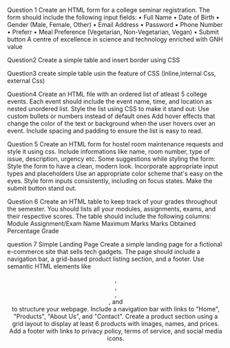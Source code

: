 Question 1
Create an HTML form for a college seminar registration. The form 
should include the following input fields:
 • Full Name 
• Date of Birth 
• Gender (Male, Female, Other)
 • Email Address 
• Password 
• Phone Number 
• Preferr
 • Meal Preference (Vegetarian, Non-Vegetarian, Vegan)
 • Submit button
 A centre of excellence in science and technology enriched with GNH value

 Question2
 Create a simple table and insert border using CSS

 Question3
 create simple table usin the feature of CSS (Inline,internal Css, external Css)

 Question4
 Create an HTML file with an ordered list of atleast 5 college events. Each event should include the event name, time, and location as nested unordered list.
Style the list using CSS to make it stand out:
Use custom bullets or numbers instead of default ones
Add hover effects that change the color of the text or background when the user hovers over an event.
Include spacing and padding to ensure the list is easy to read.

Question 5
Create an HTML form for hostel room maintenance requests and style it using css. Include informations like name, room number, type of issue, description, urgency etc.
Some suggestions while styling the form:
Style the form to have a clean, modern look.
Incorporate appropriate input types and placeholders
Use an appropriate color scheme that's easy on the eyes.
Style form inputs consistently, including on focus states.
Make the submit button stand out.

Question 6
Create an HTML table to keep track of your grades throughout the semester. You should lists all your modules, assignments, exams, and their respective scores. The table should include the following columns:
Module
Assignment/Exam Name
Maximum Marks
Marks Obtained
Percentage
Grade

question 7
Simple Landing Page
Create a simple landing page for a fictional e-commerce site that sells tech gadgets. The page should include a navigation bar, a grid-based product listing section, and a footer. 
Use semantic HTML elements like <header>, <nav>, <main>, <section>, and <footer> to structure your webpage.
Include a navigation bar with links to "Home", "Products", "About Us", and "Contact".
Create a product section using a grid layout to display at least 6 products with images, names, and prices.
Add a footer with links to privacy policy, terms of service, and social media icons.
